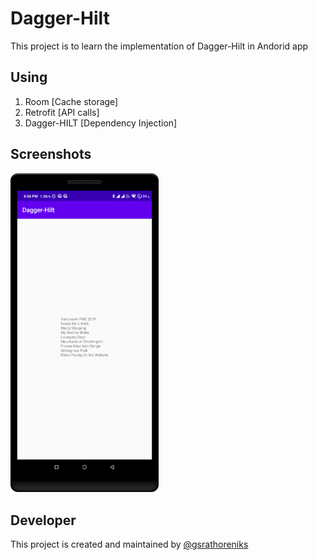 # Dagger-Hilt
 This project is to learn the implementation of Dagger-Hilt in Andorid app
 
## Using
1. Room [Cache storage]
2. Retrofit [API calls]
3. Dagger-HILT [Dependency Injection]

## Screenshots
<img src="https://github.com/Develsigners/Dagger-Hilt/blob/master/screenshot/Screenshot.png" alt="Android Screenshot" width="237">

## Developer
This project is created and maintained by <a href="https://github.com/gsrathoreniks">@gsrathoreniks</a>
